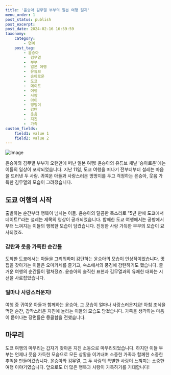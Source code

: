 ```yaml
---
title: '윤승아 김무열 부부의 일본 여행 일지'
menu_order: 1
post_status: publish
post_excerpt: 
post_date: 2024-02-16 16:59:59
taxonomy:
    category:
        - 연예
    post_tag:
        - 윤승아
        -  김무열
        -  부부
        -  일본 여행
        -  유튜브
        -  승아로운
        -  도쿄
        -  데이트
        -  여행
        -  사랑
        -  아이
        -  멍멍이
        -  감탄
        -  웃음
        -  지진
        -  가족
custom_fields:
    field1: value 1
    field2: value 2
---
```


![Image](https://ssl.pstatic.net/mimgnews/image/112/2024/02/11/202402111154345367616_20240211125003_01_20240211125201264.jpg?type=w540)

윤승아와 김무열 부부가 오랜만에 떠난 일본 여행! 윤승아의 유튜브 채널 '승아로운'에는 이들의 일상이 포착되었습니다. 지난 11일, 도쿄 여행을 떠나기 전부터부터 설레는 마음을 드러낸 두 사람. 귀여운 아들과 사랑스러운 멍멍이를 두고 걱정하는 윤승아, 웃음 가득한 김무열의 모습이 그려졌습니다. 
## 도쿄 여행의 시작
출발하는 순간부터 행복이 넘치는 이들. 윤승아의 달콤한 목소리로 "5년 만에 도쿄에서 데이트!"라는 설레는 제목의 영상이 공개되었습니다. 함께한 도쿄 여행에서는 공항에서부터 느껴지는 이들의 행복한 모습이 담겼습니다. 진정한 사랑 가득한 부부의 모습이 묘사되었죠.
### 감탄과 웃음 가득한 순간들
도착한 도쿄에서는 아들을 그리워하며 감탄하는 윤승아의 모습이 인상적이었습니다. 맛집을 찾아가는 이들은 오마카세를 즐기고, 숙소에서의 풍경에 감탄하기도 했습니다. 즐거운 여행의 순간들이 펼쳐졌죠. 윤승아의 솔직한 표현과 김무열과의 유쾌한 대화는 시선을 사로잡았습니다.
### 얼마나 사랑스러운지!
여행 중 귀여운 아들과 함께하는 윤승아, 그 모습이 얼마나 사랑스러운지요! 아침 조식을 먹던 순간, 갑작스러운 지진에 놀라는 이들의 모습도 담겼습니다. 가족을 생각하는 마음이 묻어나는 장면들은 뭉클함을 전했습니다.
## 마무리
도쿄 여행의 마무리는 갑자기 찾아온 지진 소동으로 마무리되었습니다. 하지만 이들 부부는 언제나 웃음 가득한 모습으로 모든 상황을 이겨내며 소중한 가족과 함께한 소중한 추억을 만들어갔습니다. 윤승아와 김무열, 그 두 사람의 특별한 사랑이 느껴지는 소중한 여행 이야기였습니다. 앞으로도 더 많은 행복과 사랑이 가득하기를 기대합니다!
